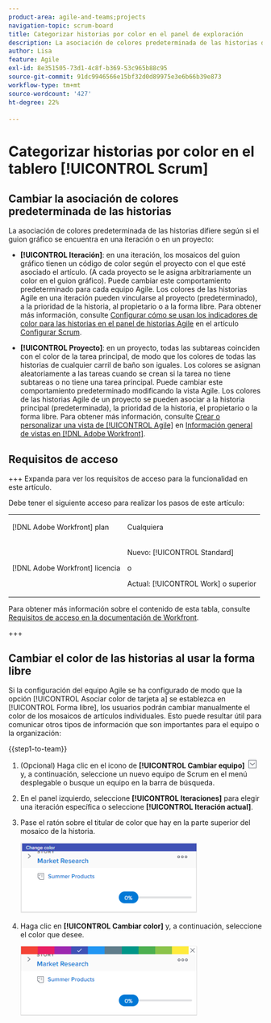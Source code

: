 ```yaml
---
product-area: agile-and-teams;projects
navigation-topic: scrum-board
title: Categorizar historias por color en el panel de exploración
description: La asociación de colores predeterminada de las historias del guion gráfico de Scrum difiere según si el guion gráfico se encuentra en una iteración o en un proyecto.
author: Lisa
feature: Agile
exl-id: 8e351505-73d1-4c8f-b369-53c965b88c95
source-git-commit: 91dc9946566e15bf32d0d89975e3e6b66b39e873
workflow-type: tm+mt
source-wordcount: '427'
ht-degree: 22%

---
```


# Categorizar historias por color en el tablero [!UICONTROL Scrum]

## Cambiar la asociación de colores predeterminada de las historias

La asociación de colores predeterminada de las historias difiere según si el guion gráfico se encuentra en una iteración o en un proyecto:

* **[!UICONTROL Iteración]**: en una iteración, los mosaicos del guion gráfico tienen un código de color según el proyecto con el que esté asociado el artículo. (A cada proyecto se le asigna arbitrariamente un color en el guion gráfico). Puede cambiar este comportamiento predeterminado para cada equipo Agile. Los colores de las historias Agile en una iteración pueden vincularse al proyecto (predeterminado), a la prioridad de la historia, al propietario o a la forma libre. Para obtener más información, consulte [Configurar cómo se usan los indicadores de color para las historias en el panel de historias Agile](../../../agile/get-started-with-agile-in-workfront/configure-scrum.md#configur4) en el artículo [Configurar Scrum](../../../agile/get-started-with-agile-in-workfront/configure-scrum.md).

* **[!UICONTROL Proyecto]**: en un proyecto, todas las subtareas coinciden con el color de la tarea principal, de modo que los colores de todas las historias de cualquier carril de baño son iguales. Los colores se asignan aleatoriamente a las tareas cuando se crean si la tarea no tiene subtareas o no tiene una tarea principal. Puede cambiar este comportamiento predeterminado modificando la vista Agile. Los colores de las historias Agile de un proyecto se pueden asociar a la historia principal (predeterminada), la prioridad de la historia, el propietario o la forma libre. Para obtener más información, consulte [Crear o personalizar una vista de [!UICONTROL Agile]](../../../reports-and-dashboards/reports/reporting-elements/views-overview.md#customizing-an-agile-view) en [Información general de vistas en [!DNL Adobe Workfront]](../../../reports-and-dashboards/reports/reporting-elements/views-overview.md).

## Requisitos de acceso

+++ Expanda para ver los requisitos de acceso para la funcionalidad en este artículo.

Debe tener el siguiente acceso para realizar los pasos de este artículo:

<table style="table-layout:auto"> 
 <tbody> 
  <tr> 
   <td role="rowheader">[!DNL Adobe Workfront] plan</td> 
   <td> <p>Cualquiera</p> </td> 
  </tr> 
  <tr> 
   <td role="rowheader">[!DNL Adobe Workfront] licencia</td> 
   <td> <p>Nuevo: [!UICONTROL Standard]</p> 
   o
   <p>Actual: [!UICONTROL Work] o superior</p> </td> 
  </tr>
 </tbody> 
</table>

Para obtener más información sobre el contenido de esta tabla, consulte [Requisitos de acceso en la documentación de Workfront](/help/quicksilver/administration-and-setup/add-users/access-levels-and-object-permissions/access-level-requirements-in-documentation.md).

+++

## Cambiar el color de las historias al usar la forma libre

Si la configuración del equipo Agile se ha configurado de modo que la opción [!UICONTROL Asociar color de tarjeta a] se establezca en [!UICONTROL Forma libre], los usuarios podrán cambiar manualmente el color de los mosaicos de artículos individuales. Esto puede resultar útil para comunicar otros tipos de información que son importantes para el equipo o la organización:

{{step1-to-team}}

1. (Opcional) Haga clic en el icono de **[!UICONTROL Cambiar equipo]** ![icono de Cambiar equipo](assets/switch-team-icon.png) y, a continuación, seleccione un nuevo equipo de Scrum en el menú desplegable o busque un equipo en la barra de búsqueda.

1. En el panel izquierdo, seleccione **[!UICONTROL Iteraciones]** para elegir una iteración específica o seleccione **[!UICONTROL Iteración actual]**.
1. Pase el ratón sobre el titular de color que hay en la parte superior del mosaico de la historia.

   ![tarjeta de historia](assets/agile-story-color1-nwe-350x140.png)

1. Haga clic en **[!UICONTROL Cambiar color]** y, a continuación, seleccione el color que desee.

   ![elegir color](assets/agile-story-color2-nwe-350x138.png)

